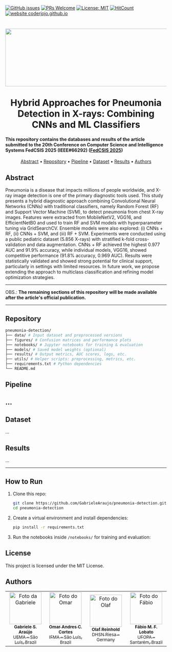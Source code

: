 [![GitHub issues](https://img.shields.io/github/issues/GabrieleAraujo/pneumonia_detection_cnn-ml)](https://github.com/GabrieleAraujo/pneumonia_detection_cnn-ml/issues)
[![PRs Welcome](https://img.shields.io/badge/PRs-welcome-blue.svg?style=flat-square)](https://github.com/GabrieleAraujo/pneumonia_detection_cnn-ml/pulls)
[![License: MIT](https://img.shields.io/badge/License-MIT-yellow.svg)](LICENSE)
[![HitCount](https://views.whatilearened.today/views/github/GabrieleAraujo/pneumonia_detection_cnn-ml.svg)](https://github.com/GabrieleAraujo/pneumonia_detection_cnn-ml) 
[![website coderjojo.github.io](https://img.shields.io/website-up-down-yellow-red/http/coderjojo.github.io/creative-profile-readme.svg)](http://laca-ufopa.com.br/)

<h1 align="center">
  <img align="center" alt="FedCSIS" height="180" width="2200" src="https://2025.fedcsis.org/sites/2025/files/Fedcsis2025-2400x300.png"> <br>

  <br>
   Hybrid Approaches for Pneumonia Detection in X-rays: Combining CNNs and ML Classifiers
  <br>
</h1>

<h4 align=“center”>This repository contains the databases and results of the article submitted to the 20th Conference on Computer Science and Intelligence Systems FedCSIS 2025 (IEEE#66292) (<a href=“[https://www.sbcas2025.com/](https://2025.fedcsis.org/)”>FedCSIS 2025</a>)</h4>

<p align="center">
  <a href="#abstract">Abstract</a> •
  <a href="#repository">Repository</a> •
  <a href="#pipeline">Pipeline</a> •
  <a href="#dataset">Dataset</a> •
  <a href="#results">Results</a> •
  <a href="#authors">Authors</a> 
</p>

## Abstract

Pneumonia is a disease that impacts millions of people worldwide, and X-ray image detection is one of the primary diagnostic tools used. This study presents a hybrid diagnostic approach combining Convolutional Neural Networks (CNNs) with traditional classifiers, namely Random Forest (RF) and Support Vector Machine (SVM), to detect pneumonia from chest X-ray images. Features were extracted from MobileNetV2, VGG16, and EfficientNetB0 and used to train RF and SVM models with hyperparameter tuning via GridSearchCV. Ensemble models were also explored: (i) CNNs + RF, (ii) CNNs + SVM, and (iii) RF + SVM. Experiments were conducted using a public pediatric dataset (5.856 X-rays) with stratified k-fold cross-validation and data augmentation. CNNs + RF achieved the highest 0.977 AUC and 91.9\% accuracy, while individual models, VGG16, showed competitive performance (91.8\% accuracy, 0.969 AUC). Results were statistically validated and showed strong potential for clinical support, particularly in settings with limited resources. In future work, we propose extending the approach to multiclass classification and refining model optimization strategies.

---

OBS.: **The remaining sections of this repository will be made available after the article's official publication.**

---

## Repository
```bash 
pneumonia-detection/
├── data/ # Input dataset and preprocessed versions
├── figures/ # Confusion matrices and performance plots
├── notebooks/ # Jupyter notebooks for training & evaluation
├── models/ # Saved model weights (optional)
├── results/ # Output metrics, AUC scores, logs, etc.
├── utils/ # Helper scripts: preprocessing, metrics, etc.
├── requirements.txt # Python dependencies
└── README.md
```
## Pipeline
...
---
## Dataset
...

## Results
...
<!--
### Best performing models
-->
---
## How to Run

1. Clone this repo:
   ```bash
   git clone https://github.com/GabrieleAraujo/pneumonia-detection.git
   cd pneumonia-detection

2. Create a virtual environment and install dependencies:
   ```bash
   pip install -r requirements.txt
4. Run the notebooks inside `/notebooks/` for training and evaluation:

## License
This project is licensed under the MIT License.

## Authors

<table>
  <tr>
    <td align="center">
      <a href="https://orcid.org/0000-0003-1143-507X">
        <img src="https://media.licdn.com/dms/image/v2/D4D03AQGjSwuxOtcWTA/profile-displayphoto-shrink_200_200/B4DZTYABOEGcAc-/0/1738790672659?e=1753315200&v=beta&t=w9ElVgj2tNOaCe4zkQ04e8WxDn42IXRvOZ-ZFYm0H5g" width="100px;" alt="Foto da Gabriele"/><br>
        <sub>
          <b>Gabriele S. Araújo</b><br>
          UEMA – São Luís, Brazil
        </sub>
      </a>
    </td>
    <td align="center">
      <a href="https://orcid.org/0000-0002-5805-2490">
        <img src="https://media.licdn.com/dms/image/v2/C5603AQHhhmqwVwA1Dw/profile-displayphoto-shrink_200_200/profile-displayphoto-shrink_200_200/0/1516527015507?e=1753315200&v=beta&t=xyq4UPwcLyiYUcrSs6AvX2obdZd4Tfo3jlxIuWp5FFM" width="100px;" alt="Foto do Omar"/><br>
        <sub>
          <b>Omar Andres C. Cortes</b><br>
          IFMA – São Luís, Brazil
        </sub>
      </a>
    </td>
    <td align="center">
      <a href="https://orcid.org/0000-0003-1977-1641">
        <img src="https://media.licdn.com/dms/image/v2/C5603AQF-p0kzl_K75w/profile-displayphoto-shrink_200_200/profile-displayphoto-shrink_200_200/0/1517004464388?e=1753315200&v=beta&t=sevBH_b4ISWysiW_91E7FL8AOzWfE19DNtsUJvxl5ZA" width="100px;" alt="Foto do Olaf"/><br>
        <sub>
          <b>Olaf Reinhold</b><br>
          DHSN Riesa – Germany
        </sub>
      </a>
    </td>
    <td align="center">
      <a href="https://orcid.org/0000-0002-6282-0368">
        <img src="https://avatars.githubusercontent.com/u/42838538?s=400&v=4" width="100px;" alt="Foto do Fábio"/><br>
        <sub>
          <b>Fábio M. F. Lobato</b><br>
          UFOPA – Santarém, Brazil
        </sub>
      </a>
    </td>
  </tr>
</table>

